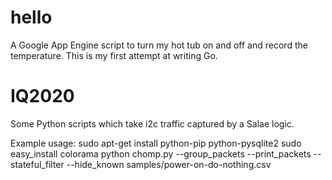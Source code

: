 hello
=====

A Google App Engine script to turn my hot tub on and off and record the
temperature. This is my first attempt at writing Go.


IQ2020
======

Some Python scripts which take i2c traffic captured by a Salae logic.

Example usage:
sudo apt-get install python-pip python-pysqlite2
sudo easy_install colorama
python chomp.py --group_packets --print_packets --stateful_filter --hide_known samples/power-on-do-nothing.csv

